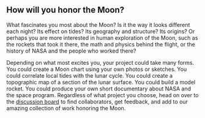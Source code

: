 ## How will you honor the Moon?

What fascinates you most about the Moon?  Is it the way it looks different each night?  Its effect on tides?  Its geography and structure?  Its origins?  Or perhaps you are more interested in human exploration of the Moon, such as the rockets that took it there, the math and physics behind the flight, or the history of NASA and the people who worked there?

Depending on what most excites you, your project could take many forms.  You could create a Moon chart using your own photos or sketches.  You could correlate local tides with the lunar cycle.  You could create a topographic map of a section of the lunar surface.  You could build a model rocket.  You could produce your own short documentary about NASA and the space program.  Regardless of what project you choose, head on over to the [discussion board](https://discourse.treefortlearning.org/t/the-moon-project/16) to find collaborators, get feedback, and add to our amazing collection of work honoring the Moon.
